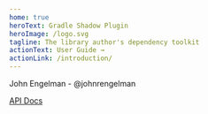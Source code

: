 ```yaml
---
home: true
heroText: Gradle Shadow Plugin
heroImage: /logo.svg
tagline: The library author's dependency toolkit
actionText: User Guide →
actionLink: /introduction/
---
```


John Engelman - @johnrengelman

[API Docs](https://gradleup.com/shadow/api/index.html)
